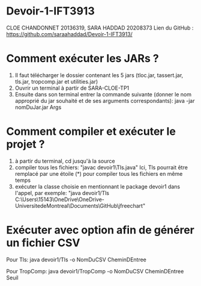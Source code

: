 # Devoir-1-IFT3913
CLOE CHANDONNET  20136319,
SARA HADDAD 20208373
Lien du GitHub : https://github.com/saraahaddad/Devoir-1-IFT3913/

# Comment exécuter les JARs ?
1. Il faut télécharger le dossier contenant les 5 jars (tloc.jar, tassert.jar, tls.jar, tropcomp.jar et utilities.jar)
2. Ouvrir un terminal à partir de SARA-CLOE-TP1
3. Ensuite dans son terminal entrer la commande suivante (donner le nom approprié du jar souhaité et de ses arguments correspondants):
          java -jar nomDuJar.jar Args

# Comment compiler et exécuter le projet ?
1. à partir du terminal, cd jusqu'à la source
2. compiler tous les fichiers:
       "javac devoir1\Tls.java"
   Ici, Tls pourrait être remplacé par une étoile (*) pour compiler tous les fichiers en même temps
4. exécuter la classe choisie en mentionnant le package devoir1 dans l'appel, par exemple:
       "java devoir1/Tls C:\Users\15143\OneDrive\OneDrive-UniversitedeMontreal\Documents\GitHub\jfreechart"

# Exécuter avec option afin de générer un fichier CSV
Pour Tls:
java devoir1/Tls -o NomDuCSV CheminDEntree

Pour TropComp:
java devoir1/TropComp -o NomDuCSV CheminDEntree Seuil


